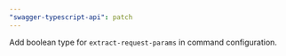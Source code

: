 ```yaml
---
"swagger-typescript-api": patch
---
```


Add boolean type for `extract-request-params` in command configuration.
